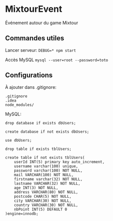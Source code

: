 # MixtourEvent

Événement autour du game Mixtour

## Commandes utiles
Lancer serveur:  `DEBUG=* npm start`

Accès MySQL `mysql --user=root --password=toto`


## Configurations
À ajouter dans .gitignore: 
```
.gitignore
.idea
node_modules/
```

MySQL:
```
drop database if exists dbUsers;

create database if not exists dbUsers;

use dbUsers;

drop table if exists tblUsers;

create table if not exists tblUsers(
   	userId INT(5) primary key auto_increment,
   	username varchar(100) unique,
   	password varchar(100) NOT NULL,
   	mail VARCHAR(100) NOT NULL,
   	firstname varchar(32) NOT NULL,
	lastname VARCHAR(32) NOT NULL,
    age INT(3) NOT NULL,
    address VARCHAR(80) NOT NULL,
    postcode CHAR(5) NOT NULL,
    city VARCHAR(30) NOT NULL,
    country VARCHAR(30) NOT NULL,
    nbPoint INT(5) DEFAULT 0
)engine=innodb;
```